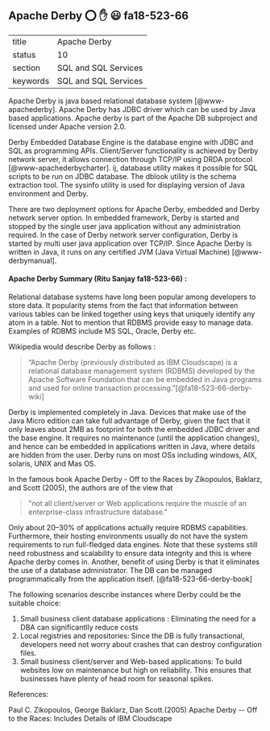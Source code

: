 ## Apache Derby :o:  :hand:   :smiley:   fa18-523-66


|          |                      |
| -------- | -------------------- |
| title    | Apache Derby         | 
| status   | 10                   |
| section  | SQL and SQL Services |
| keywords | SQL and SQL Services |



Apache Derby is java based relational database
system [@www-apachederby]. Apache Derby has JDBC driver which can
be used by Java based applications. Apache derby is part of the Apache
DB subproject and licensed under Apache version 2.0.

Derby Embedded Database Engine is the database engine with JDBC and
SQL as programming APIs.  Client/Server functionality is achieved by
Derby network server, it allows connection through TCP/IP using DRDA
protocol [@www-apachederbycharter]. ij, database utility makes it
possible for SQL scripts to be run on JDBC database. The dblook
utility is the schema extraction tool. The sysinfo utility is used for
displaying version of Java environment and Derby.

There are two deployment options for Apache Derby, embedded and Derby
network server option. In embedded framework, Derby is started and
stopped by the single user java application without any administration
required. In the case of Derby network server configuration, Derby is
started by multi user java application over TCP/IP. Since Apache Derby
is written in Java, it runs on any certified JVM (Java Virtual
Machine) [@www-derbymanual].


#### Apache Derby Summary (Ritu Sanjay  fa18-523-66) :     

Relational database systems have long been popular among developers to store data. It popularity stems from the fact that information between various tables can be linked together using keys that uniquely identify any atom in a table. Not to mention that RDBMS provide easy to manage data. Examples of RDBMS include MS SQL, Oracle, Derby etc.

Wikipedia would describe Derby as follows :
>“Apache Derby (previously distributed as IBM Cloudscape) is a relational database management system (RDBMS) developed by the Apache Software Foundation that can be embedded in Java programs and used for online transaction processing.”[@fa18-523-66-derby-wiki]

Derby is implemented completely in Java. Devices that make use of the Java Micro edition can take full advantage of Derby, given the fact that it only leaves about 2MB as footprint for both the embedded JDBC driver and the base engine. It requires no maintenance (until the application changes), and hence can be embedded in applications written in Java, where details are hidden from the user. Derby runs on most OSs including windows, AIX, solaris, UNIX and Mas OS.

In the famous book Apache Derby - Off to the Races by  Zikopoulos, Baklarz, and Scott (2005), the authors are of the view that
>"not all client/server or Web applications require the muscle of an enterprise-class infrastructure database."

Only about 20–30% of applications actually require RDBMS capabilities. Furthermore, their hosting environments usually do not have the system requirements to run full-fledged data engines. Note that these systems still need robustness and scalability  to ensure data integrity and this is where Apache derby comes in. Another, benefit of using Derby is that it eliminates the use of a database administrator. The DB can be managed programmatically from the application itself. [@fa18-523-66-derby-book]

The following scenarios describe instances where Derby could be the suitable choice:

1. Small business client database applications : Eliminating the need for a DBA can significantlly reduce costs
2. Local registries and repositories: Since the DB is fully transactional, developers need not worry about crashes that can destroy
configuration files.
3. Small business client/server and Web-based applications:  To build websites low on maintenance but high on reliability. This ensures that businesses have plenty of head room for seasonal spikes. 


References:

Paul C. Zikopoulos, George Baklarz, Dan Scott.(2005) Apache Derby -- Off to the Races: Includes Details of IBM Cloudscape 






